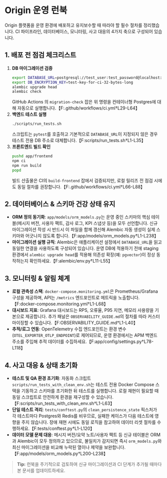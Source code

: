 # Origin 운영 런북

Origin 플랫폼을 운영 환경에 배포하고 유지보수할 때 따라야 할 필수 절차를 정리했습니다. CI 파이프라인, 데이터베이스, 모니터링, 사고 대응의 4가지 축으로 구성되어 있습니다.

## 1. 배포 전 점검 체크리스트
1. **DB 마이그레이션 검증**  
   ```bash
   export DATABASE_URL=postgresql://test_user:test_password@localhost:5435/test_origin_db
   export DB_ENCRYPTION_KEY=test-key-for-ci-32-bytes-long
   alembic upgrade head
   alembic check
   ```
   GitHub Actions 의 `migration-check` 잡은 위 명령을 컨테이너형 Postgres에 대해 자동으로 실행합니다.【F:.github/workflows/ci.yml†L29-L64】
2. **백엔드 테스트 실행**  
   ```bash
   ./scripts/run_tests.sh
   ```
   스크립트는 `pytest`를 호출하고 기본적으로 `DATABASE_URL`이 지정되지 않은 경우 테스트 전용 DB 주소로 대체합니다.【F:scripts/run_tests.sh†L1-L35】
3. **프론트엔드 빌드 확인**  
   ```bash
   pushd app/frontend
   npm ci
   npm run build
   popd
   ```
   빌드 산출물은 CI의 `build-frontend` 잡에서 검증되지만, 로컬 릴리즈 전 점검 시에도 동일 절차를 권장합니다.【F:.github/workflows/ci.yml†L66-L88】

## 2. 데이터베이스 & 스키마 건강 상태 유지
- **ORM 정의 동기화**: `app/models/orm_models.py`는 운영 중인 스키마의 핵심 테이블(메시지 버전, 사용자 팩트, 감사 로그, KPI 스냅샷 등)을 모두 선언합니다. 신규 마이그레이션 작성 시 반드시 이 파일을 함께 갱신해 Alembic 자동 생성이 실제 스키마와 어긋나지 않도록 합니다.【F:app/models/orm_models.py†L1-L238】
- **마이그레이션 실행 규칙**: Alembic은 애플리케이션 설정에서 `DATABASE_URL`을 읽고 동일한 연결을 사용하도록 구성되어 있습니다. 운영 DB에 적용하기 전에 staging 환경에서 `alembic upgrade head`를 적용해 의존성 확장(예: `pgvector`)이 정상 동작하는지 확인하세요.【F:alembic/env.py†L11-L55】

## 3. 모니터링 & 알림 체계
- **로컬 관측성 스택**: `docker-compose.monitoring.yml`은 Prometheus/Grafana 구성을 제공하며, API는 `/metrics` 엔드포인트로 메트릭을 노출합니다.【F:docker-compose.monitoring.yml†L1-L68】
- **대시보드 지표**: Grafana 대시보드는 RPS, 오류율, P95 지연, 메모리 사용량을 기본으로 제공합니다. 추가 패널은 `OBSERVABILITY_GUIDE.md`의 절차를 따라 커스터마이징할 수 있습니다.【F:OBSERVABILITY_GUIDE.md†L1-L40】
- **추적/로그 연동**: OpenTelemetry 수집 엔드포인트는 환경 변수(`OTEL_EXPORTER_OTLP_ENDPOINT`)로 제어되므로, 운영 환경에서는 APM 백엔드 주소를 주입해 추적 데이터를 수집하세요.【F:app/config/settings.py†L78-L118】

## 4. 사고 대응 & 상태 초기화
- **테스트 및 QA 환경 초기화**: 자동화 스크립트 `scripts/run_tests_with_clean_env.sh`는 테스트 전용 Docker Compose 스택을 기동하고 스키마를 초기화한 뒤 테스트를 실행합니다. 로컬 재현이 필요할 때 동일 스크립트로 안전하게 환경을 재구성할 수 있습니다.【F:scripts/run_tests_with_clean_env.sh†L1-L63】
- **단일 테스트 격리**: `tests/conftest.py`의 `clean_persistence_state` 픽스처가 각 테스트마다 Postgres와 Redis를 비우므로, 실패한 케이스가 다음 테스트에 영향을 주지 않습니다. 장애 재현 시에도 동일 로직을 참고하여 데이터 리셋 절차를 수행하세요.【F:tests/conftest.py†L1-L120】
- **데이터 모델 문제 대응**: 메시지 버전/요약 노트/사용자 팩트 등 신규 테이블은 ORM과 Alembic이 모두 정의하고 있으므로, 불일치가 감지되면 즉시 `orm_models.py`와 최신 마이그레이션을 비교해 누락된 열이나 제약을 보완합니다.【F:app/models/orm_models.py†L200-L238】

> **Tip:** 런북을 주기적으로 검토하여 신규 마이그레이션과 CI 단계가 추가될 때마다 본 문서를 업데이트하세요.

